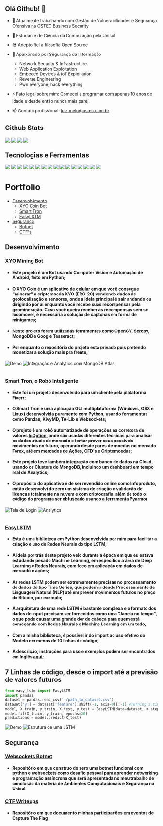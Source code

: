 ## Olá Github! 👋

- 🔭 Atualmente trabalhando com Gestão de Vulnerabilidades e Segurança Ofensiva na OSTEC Business Security
- 🌱 Estudante de Ciência da Computação pela Unisul
- 😎 Adepto fiel à filosofia Open Source
- 💬 Apaixonado por Segurança da Informação
  - Network Security & Infrastructure
  - Web Application Exploitation
  - Embeded Devices & IoT Exploitation
  - Reverse Engineering
  - Pwn everyone, hack everything

- ⚡ Fato legal sobre mim: Comecei a programar com apenas 10 anos de idade e desde então nunca mais parei. 
- 📫 Contato profissional: luiz.melo@ostec.com.br

## Github Stats
<a href="https://github.com/luizmlo/luizmlo">
  <img align="center" src="https://github-readme-stats.vercel.app/api?username=luizmlo&show_icons=true&line_height=27&count_private=true&theme=tokyonight&include_all_commits=true"/>
</a>
<a href="https://github.com/luizmlo/luizmlo">
  <img align="center" src="https://github-readme-stats.vercel.app/api/top-langs/?username=luizmlo&hide=html,jupyter%20notebook&theme=tokyonight&langs_count=3" />
</a>

<a href="https://github.com/luizmlo/a3_botnet">
  <img align="center" src="https://github-readme-stats.vercel.app/api/pin/?username=luizmlo&repo=a3_botnet&theme=tokyonight" />
</a>

<a href="https://github.com/luizmlo/easylstm">
  <img align="center" src="https://github-readme-stats.vercel.app/api/pin/?username=luizmlo&repo=easylstm&theme=tokyonight" />
</a>


## Tecnologias e Ferramentas
![](https://img.shields.io/badge/OS-Linux-informational?style=flat&logo=ubuntu&logoColor=white&color=6700cd)
![](https://img.shields.io/badge/Editor-Visual%20Studio%20Code-informational?style=flat&logo=visualstudiocode&logoColor=white&color=6700cd)
![](https://img.shields.io/badge/Code-Python-informational?style=flat&logo=python&logoColor=white&color=6700cd)
![](https://img.shields.io/badge/Code-JavaScript-informational?style=flat&logo=javascript&logoColor=white&color=6700cd)
![](https://img.shields.io/badge/Code-C%2B%2b-informational?style=flat&logo=cplusplus&logoColor=white&color=6700cd)
![](https://img.shields.io/badge/Tools-Tensorflow-informational?style=flat&logo=tensorflow&logoColor=white&color=6700cd)
![](https://img.shields.io/badge/Tools-Pandas-informational?style=flat&logo=pandas&logoColor=white&color=6700cd)
![](https://img.shields.io/badge/Tools-Matplotlib-informational?style=flat&logo=plotly&logoColor=white&color=6700cd)
![](https://img.shields.io/badge/Tools-MongoDB-informational?style=flat&logo=mongodb&logoColor=white&color=6700cd)
![](https://img.shields.io/badge/Tools-Docker-informational?style=flat&logo=docker&logoColor=white&color=6700cd)
![](https://img.shields.io/badge/Shell-Bash-informational?style=flat&logo=gnu-bash&logoColor=white&color=6700cd)
![](https://img.shields.io/badge/Shell-Powershell-informational?style=flat&logo=powershell&logoColor=white&color=6700cd)
![](https://img.shields.io/badge/Sec-Metasploit-informational?style=flat&logo=monster&logoColor=white&color=6700cd)
![](https://img.shields.io/badge/Sec-Burp%20Suite-informational?style=flat&logo=webpack&logoColor=white&color=6700cd)
![](https://img.shields.io/badge/Sec-SQLi-informational?style=flat&logo=sqlite&logoColor=white&color=6700cd)
![](https://img.shields.io/badge/Sec-XSS-informational?style=flat&logo=javascript&logoColor=white&color=6700cd)

# Portfolio
- [Desenvolvimento](#Desenvolvimento)
  - [XYO Coin Bot](#xyocoin)
  - [Smart Tron](#smarttron)
  - [EasyLSTM](#EasyLSTM)
- [Segurança](#Segurança)
  - [Botnet](#a3_botnet)
  - [CTF's](#ctfs)

<a name="Desenvolvimento"></a>
## Desenvolvimento
<a name="xyocoin"></a>
   ### XYO Mining Bot
   - #### Este projeto é um Bot usando Computer Vision e Automação de Android, feito em Python;
   - #### O XYO Coin é um aplicativo de celular em que você consegue "minerar" a criptomoeda XYO (ERC-20) vendendo dados de geolocalização e sensores, onde a ideia principal é sair andando ou dirigindo por aí enquanto você recebe suas recompensas pela geomineração. Caso você queira receber as recompensas sem se locomover, é necessária a solução de captchas em forma de minigames;
   - #### Neste projeto foram utilizadas ferramentas como OpenCV, Scrcpy, MongoDB e Google Tesseract;
   - #### Por enquanto o repositório do projeto está privado pois pretendo monetizar a solução mais pra frente;
   ![Demo](https://i.imgur.com/2yWwiml.gif)
   ![Integração e Analytics com MongoDB Atlas](https://i.imgur.com/BZh7173.png)
 
 <a name="smarttron"></a>
   #
   ### Smart Tron, o Robô Inteligente
   - #### Este foi um projeto desenvolvido para um cliente pela plataforma Fiverr;
   - #### O Smart Tron é uma aplicação GUI multiplataforma (Windows, OSX e Linux) desenvolvida puramente com Python, usando ferramentas como Pandas, KivyMD, TA-Lib e Websockets;
   - #### O projeto é um robô automatizado de operações na corretora de valores [IqOption](https://iqoption.com/), onde são usadas diferentes técnicas para analisar os dados atuais de mercado e tentar prever seus possíveis movimentos no futuro, operando desde pares de moedas no mercado Forex, até em mercados de Ações, CFD's e Criptomoedas;
   - #### Este projeto teve também integração com banco de dados na Cloud, usando os Clusters do MongoDB, incluindo um dashboard em tempo real de Analytics;
   - #### O propósito do aplicativo é de ser revendido online como Infoproduto, então desenvolvi do zero um sistema de criação e validação de licenças totalmente na nuvem e com criptografia, além de todo o código do programa ser obfuscado usando a ferramenta [Pyarmor](https://github.com/dashingsoft/pyarmor)
   ![Tela de Login](https://i.imgur.com/cl0nXR7.png)
   ![Analytics](https://i.imgur.com/fdb1i8m.png)

 <a name="EasyLSTM"></a>
  #
  ### [EasyLSTM](https://github.com/luizmlo/easylstm)
  - #### Esta é uma biblioteca em Python desenvolvida por mim para facilitar a criação e uso de Redes Neurais do tipo LSTM;
  - #### A ideia por trás deste projeto veio durante a época em que eu estava estudando pesado Machine Learning, em específico a área de Deep Learning e Redes Neurais, com foco em aplicação em dados de mercado e ações;
  - #### As redes LSTM podem ser extremamente precisas no processamento de dados do tipo Time Series, que podem ir desde Processamento de Linguagem Natural (NLP) até em prever movimentos futuros no preço do Bitcoin, por exemplo;
  - #### A arquitetura de uma rede LSTM é bastante complexa e o formato dos dados de input precisam ser fornecidos como uma "Janela no tempo", o que pode causar uma grande dor de cabeça para quem está começando com Redes Neurais e Machine Learning em um todo;
  - #### Com a minha biblioteca, é possível ir do import ao uso efetivo do Modelo em menos de 10 linhas de código;
  - #### A descrição, instruções para uso e exemplos podem ser encontrados em Inglês [aqui](https://github.com/luizmlo/easylstm);
  ## 7 Linhas de código, desde o import até a previsão de valores futuros
  ```python
  from easy_lstm import EasyLSTM
  import pandas
  dataset = pandas.read_csv('./path_to_dataset.csv')
  dataset['y'] = dataset['feature'].shift(-1, axis=0)[:-1] #Turning a time series into a supervised learning problem
  model, X_train, y_train, X_test, y_test = EasyLSTM(data=dataset, n_steps=4).do_magic()
  model.fit(X_train, y_train, epochs=20)
  predictions = model.predict(X_test)
  ```
  ![Demo](https://i.imgur.com/ollIvqY.png)
  ![Estrutura de uma LSTM](https://www.monolitonimbus.com.br/wp-content/uploads/2018/04/LSTM-chain.png)

<a name="Segurança"></a>
## Segurança
<a name="a3_botnet"></a>
  ### [Websockets Botnet](https://github.com/luizmlo/a3_botnet)
   - #### Repositório em que construo do zero uma botnet funcional com python e websockets como desafio pessoal para aprender networking e programação assíncrona que será apresentada no meu trabalho de conclusão da matéria de Ambientes Computacionais e Segurança na Unisul

<a name="ctfs"></a>
  ### [CTF Writeups](https://github.com/luizmlo/ctf-writeups)
   - #### Repositório em que documento minhas participações em eventos de Capture The Flag

